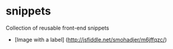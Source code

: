 # snippets
Collection of reusable front-end snippets

- [Image with a label] (http://jsfiddle.net/smohadjer/m6jffqzc/)
